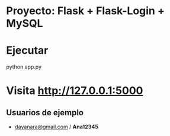 # Proyecto: Flask + Flask-Login + MySQL
# Ejecutar
python app.py
# Visita http://127.0.0.1:5000
## Usuarios de ejemplo
- dayanara@gmail.com / **Ana12345**



